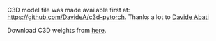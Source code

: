 C3D model file was made available first at: https://github.com/DavideA/c3d-pytorch. Thanks a lot to [Davide Abati](https://github.com/DavideA)

Download C3D weights from [here](http://imagelab.ing.unimore.it/files/c3d_pytorch/c3d.pickle).
